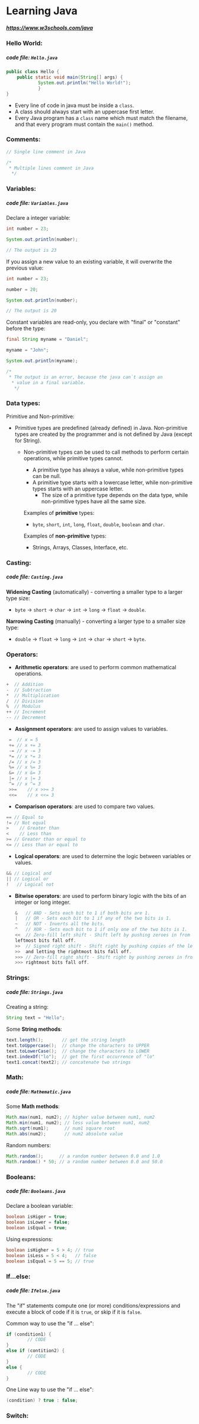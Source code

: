 # Learning Java
##### https://www.w3schools.com/java

### Hello World:
##### code file: `Hello.java`

``` Java
public class Hello {
	public static void main(String[] args) {
		    System.out.println("Hello World!");
			}
}
```

- Every line of code in java must be inside a `class`.  
- A class should always start with an uppercase first letter.  
- Every Java program has a `class` name which must match the filename, and that every program must
  contain the `main()` method.  

### Comments:

``` Java
// Single line comment in Java
```
``` Java
/*
 * Multiple lines comment in Java
  */
  ```

### Variables:
##### code file: `Variables.java`

Declare a integer variable:

``` Java
int number = 23;

System.out.println(number);

// The output is 23
```

If you assign a new value to an existing variable, it will overwrite the previous value:

``` Java
int number = 23;

number = 20;

System.out.println(number);

// The output is 20
```

Constant variables are read-only, you declare with "final" or "constant" before the type:

``` Java
final String myname = "Daniel";

myname = "John";

System.out.println(myname);

/*
 * The output is an error, because the java can`t assign an
  * value in a final variable. 
   */
   ```

### Data types:

Primitive and Non-primitive:

- Primitive types are predefined (already defined) in Java. Non-primitive types are created by the
  programmer and is not defined by Java (except for String).
  - Non-primitive types can be used to call methods to perform certain operations, while primitive
    types cannot.
    - A primitive type has always a value, while non-primitive types can be null.
    - A primitive type starts with a lowercase letter, while non-primitive types starts with an
      uppercase letter.
      - The size of a primitive type depends on the data type, while non-primitive types have all
	the same size.

	Examples of **primitive** types:

	- `byte`, `short`, `int`, `long`, `float`, `double`, `boolean` and `char`.

	Examples of **non-primitive** types:

	- Strings, Arrays, Classes, Interface, etc.

### Casting:
##### code file: `Casting.java`

**Widening Casting** (automatically) - converting a smaller type to a larger type size:
- `byte` -> `short` -> `char` -> `int` -> `long` -> `float` -> `double`.  

**Narrowing Casting** (manually) - converting a larger type to a smaller size type:
- `double` -> `float` -> `long` -> `int` -> `char` -> `short` -> `byte`.  

### Operators:

- **Arithmetic operators**: are used to perform common mathematical operations.
``` Java
+  // Addition
-  // Subtraction
*  // Multiplication
/  // Division
%  // Modulus
++ // Increment
-- // Decrement
```

- **Assignment operators**: are used to assign values to variables.
``` Java
 =  // x = 5
 += // x += 3
 -= // x -= 3
 *= // x *= 3
 /= // x /= 3
 %= // x %= 3
 &= // x &= 3
 |= // x |= 3
 ^= // x ^= 3
 >>=	// x >>= 3
 <<=	// x <<= 3
 ```

 - **Comparison operators**: are used to compare two values.
 ``` Java
 == // Equal to
 != // Not equal
 >    // Greater than
 <    // Less than
 >= // Greater than or equal to
 <= // Less than or equal to
 ```

 - **Logical operators**: are used to determine the logic between variables or values.
 ``` Java
 &&	// Logical and
 ||	// Logical or
 !   // Logical not
 ```

 - **Bitwise operators**: are used to perform binary logic with the bits of an integer or long
   integer.
   ``` Java
   &   // AND - Sets each bit to 1 if both bits are 1.  
   |   // OR - Sets each bit to 1 if any of the two bits is 1.  
   ~   // NOT - Inverts all the bits.  
   ^   // XOR - Sets each bit to 1 if only one of the two bits is 1.  
   <<  // Zero-fill left shift - Shift left by pushing zeroes in from the right and letting the
   leftmost bits fall off.  
   >>  // Signed right shift - Shift right by pushing copies of the leftmost bit in from the left
   >>  and letting the rightmost bits fall off.  
   >>> // Zero-fill right shift - Shift right by pushing zeroes in from the left and letting the
   >>> rightmost bits fall off. 
   ```

### Strings:
##### code file: `Strings.java`

Creating a string:
``` Java
String text = "Hello";
```

Some **String methods**:
``` Java
text.length();       // get the string length
text.toUppercase();  // change the characters to UPPER
text.toLowerCase();  // change the characters to LOWER
text.indexOf("lo");  // get the first occurrence of "lo"
text1.concat(text2); // concatenate two strings
```

### Math:
##### code file: `Mathematic.java`

Some **Math methods**:
``` Java
Math.max(num1, num2); // higher value between num1, num2
Math.min(num1, num2); // less value between num1, num2
Math.sqrt(num1);      // num1 square root
Math.abs(num2);       // num2 absolute value
```

Random numbers:
``` Java
Math.random();      // a random number between 0.0 and 1.0
Math.random() * 50; // a random number between 0.0 and 50.0
```

### Booleans:
##### code file: `Booleans.java`

Declare a boolean variable:
``` Java
boolean isHiger = true;
boolean isLower = false;
boolean isEqual = true;
```

Using expressions:
``` Java
boolean isHigher = 5 > 4; // true
boolean isLess = 5 < 4;   // false
boolean isEqual = 5 == 5; // true
```

### If...else:
##### code file: `Ifelse.java`

The "if" statements compute one (or more) conditions/expressions and execute a block of code if it
is `true`, or skip if it is `false`.

Common way to use the "if ... else":
``` Java
if (condition1) {
        // CODE
}
else if (contition2) {
        // CODE
}
else {
        // CODE
}
```

One Line way to use the "if ... else":
``` Java
(condition) ? true : false;
```

### Switch:

